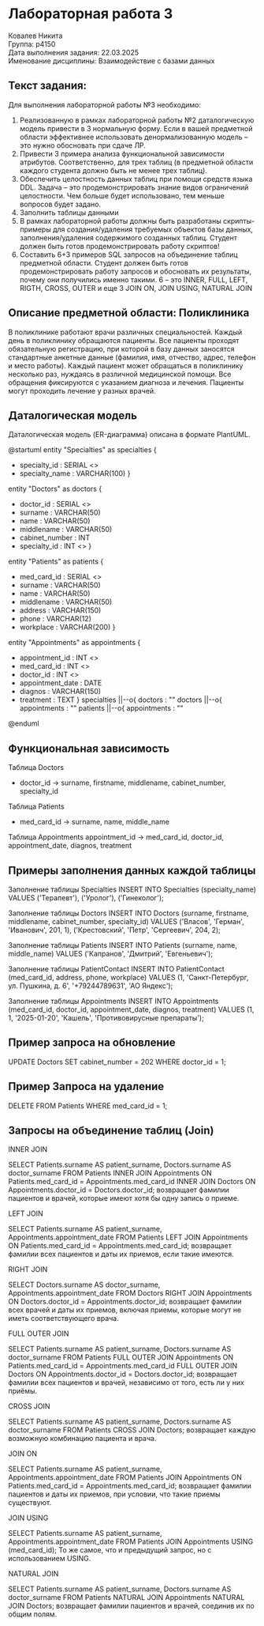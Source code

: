 # Лабораторная работа 3

Ковалев Никита  
Группа: p4150  
Дата выполнения задания: 22.03.2025  
Именование дисциплины: Взаимодействие с базами данных  

## Текст задания:
Для выполнения лабораторной работы №3 необходимо:
1.  Реализованную в рамках лабораторной работы №2 даталогическую модель привести в 3 нормальную форму. Если в вашей предметной области эффективнее использовать денормализованную модель – это нужно обосновать при сдаче ЛР. 
2.  Привести 3 примера анализа функциональной зависимости атрибутов. Соответственно, для трех таблиц (в предметной области каждого студента должно быть не менее трех таблиц). 
3.  Обеспечить целостность данных таблиц при помощи средств языка DDL. Задача – это продемонстрировать знание видов ограничений целостности. Чем больше будет использовано, тем меньше вопросов будет задано. 
4.  Заполнить таблицы данными
5.  В рамках лабораторной работы должны быть разработаны скрипты-примеры для создания/удаления требуемых объектов базы данных, заполнения/удаления содержимого созданных таблиц. Студент должен быть готов продемонстрировать работу скриптов!
6.  Составить 6+3 примеров SQL запросов на объединение таблиц предметной области. Студент должен быть готов продемонстрировать работу запросов и обосновать их результаты, почему они получились именно такими. 6 – это INNER, FULL, LEFT, RIGTH, CROSS, OUTER и еще 3 JOIN ON, JOIN USING, NATURAL JOIN


## Описание предметной области: Поликлиника
В поликлинике работают врачи различных специальностей. Каждый день в поликлинику обращаются пациенты. Все пациенты проходят обязательную регистрацию, при которой в базу данных заносятся стандартные анкетные данные (фамилия, имя, отчество, адрес, телефон и место работы). Каждый пациент может обращаться в поликлинику несколько раз, нуждаясь в различной медицинской помощи. Все обращения фиксируются с указанием диагноза и лечения. Пациенты могут проходить лечение у разных врачей.


## Даталогическая модель
Даталогическая модель (ER-диаграмма) описана в формате PlantUML.

@startuml
entity "Specialties" as specialties {
  + specialty_id : SERIAL <<PK>>
  + specialty_name : VARCHAR(100)
}

entity "Doctors" as doctors {
  + doctor_id : SERIAL <<PK>>
  + surname : VARCHAR(50)
  + name : VARCHAR(50)
  + middlename : VARCHAR(50)
  + cabinet_number : INT
  + specialty_id : INT <<FK>>
}

entity "Patients" as patients {
  + med_card_id : SERIAL <<PK>>
  + surname : VARCHAR(50)
  + name : VARCHAR(50)
  + middlename : VARCHAR(50)
  + address : VARCHAR(150)
  + phone : VARCHAR(12)
  + workplace : VARCHAR(200)
}

entity "Appointments" as appointments {
  + appointment_id : INT <<PK>>
  + med_card_id : INT <<FK>>
  + doctor_id : INT <<FK>>
  + appointment_date : DATE
  + diagnos : VARCHAR(150)
  + treatment : TEXT
}
specialties ||--o{ doctors : ""
doctors ||--o{ appointments : ""
patients ||--o{ appointments : ""

@enduml

## Функциональная зависимость
Таблица Doctors
   - doctor_id → surname, firstname, middlename, cabinet_number, specialty_id

Таблица Patients
   - med_card_id → surname, name, middle_name

Таблица Appointments
appointment_id → med_card_id, doctor_id, appointment_date, diagnos, treatment







## Примеры заполнения данных каждой таблицы

Заполнение таблицы Specialties
INSERT INTO Specialties (specialty_name) VALUES ('Терапевт'), ('Уролог'), ('Гинеколог');

Заполнение таблицы Doctors
INSERT INTO Doctors (surname, firstname, middlename, cabinet_number, specialty_id) 
VALUES ('Власов', 'Герман', 'Иванович', 201, 1), 
       ('Крестовский', 'Петр', 'Сергеевич', 204, 2);

Заполнение таблицы Patients
INSERT INTO Patients (surname, name, middle_name) 
VALUES ('Капранов', 'Дмитрий', 'Евгеньевич');

Заполнение таблицы PatientContact
INSERT INTO PatientContact (med_card_id, address, phone, workplace) 
VALUES (1, 'Санкт-Петербург, ул. Пушкина, д. 6', '+79244789631', 'АО Яндекс');

Заполнение таблицы Appointments
INSERT INTO Appointments (med_card_id, doctor_id, appointment_date, diagnos, treatment) 
VALUES (1, 1, '2025-01-20', 'Кашель', 'Противовирусные препараты');

## Пример запроса на обновление


UPDATE Doctors
SET cabinet_number = 202
WHERE doctor_id = 1;

## Пример Запроса на удаление

DELETE FROM Patients
WHERE med_card_id = 1;
## Запросы на объединение таблиц (Join)

INNER JOIN

   SELECT Patients.surname AS patient_surname, Doctors.surname AS doctor_surname
   FROM Patients
   INNER JOIN Appointments ON Patients.med_card_id = Appointments.med_card_id
   INNER JOIN Doctors ON Appointments.doctor_id = Doctors.doctor_id;
возвращает фамилии пациентов и врачей, которые имеют хотя бы одну запись о приеме.

LEFT JOIN

   SELECT Patients.surname AS patient_surname, Appointments.appointment_date
   FROM Patients
   LEFT JOIN Appointments ON Patients.med_card_id = Appointments.med_card_id;
возвращает фамилии всех пациентов и даты их приемов, если такие имеются.


RIGHT JOIN

   SELECT Doctors.surname AS doctor_surname, Appointments.appointment_date
   FROM Doctors
   RIGHT JOIN Appointments ON Doctors.doctor_id = Appointments.doctor_id;
возвращает фамилии всех врачей и даты их приемов, включая приемы, которые могут не иметь соответствующего врача.

FULL OUTER JOIN

   SELECT Patients.surname AS patient_surname, Doctors.surname AS doctor_surname
   FROM Patients
   FULL OUTER JOIN Appointments ON Patients.med_card_id = Appointments.med_card_id
   FULL OUTER JOIN Doctors ON Appointments.doctor_id = Doctors.doctor_id;
возвращает фамилии всех пациентов и врачей, независимо от того, есть ли у них приёмы.

CROSS JOIN

   SELECT Patients.surname AS patient_surname, Doctors.surname AS doctor_surname
   FROM Patients
   CROSS JOIN Doctors;
возвращает каждую возможную комбинацию пациента и врача.


JOIN ON

   SELECT Patients.surname AS patient_surname, Appointments.appointment_date
   FROM Patients
   JOIN Appointments ON Patients.med_card_id = Appointments.med_card_id;
возвращает фамилии пациентов и даты их приемов, при условии, что такие приемы существуют.


JOIN USING

   SELECT Patients.surname AS patient_surname, Appointments.appointment_date
   FROM Patients
   JOIN Appointments USING (med_card_id);
То же самое, что и предыдущий запрос, но с использованием USING.



NATURAL JOIN

   SELECT Patients.surname AS patient_surname, Doctors.surname AS doctor_surname
   FROM Patients
   NATURAL JOIN Appointments
   NATURAL JOIN Doctors;
возвращает фамилии пациентов и врачей, соединив их по общим полям.